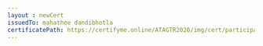 ```yaml
--- 
layout : newCert 
issuedTo: mahathee dandibhotla 
certificatePath: https://certifyme.online/ATAGTR2020/img/cert/participant/mahatheedandibhotla_1c641.png
--- 
```

